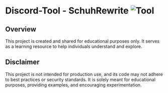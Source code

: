 # Discord-Tool - SchuhRewrite ![Tool](https://schuh.wtf/resources/images/tool.png)


## Overview

This project is created and shared for educational purposes only. It serves as a learning resource to help individuals understand and explore.

## Disclaimer

This project is not intended for production use, and its code may not adhere to best practices or security standards. It is solely meant for educational purposes, providing examples, and encouraging experimentation.
